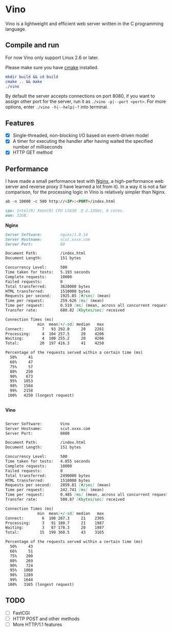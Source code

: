 # Vino

Vino is a lightweight and efficient web server written in the C programming language.

## Compile and run

For now Vino only support Linux 2.6 or later.

Please make sure you have [cmake](https://cmake.org) installed.

```cmake
mkdir build && cd build
cmake .. && make
./vino
```

By default the server accepts connections on port 8080, if you want to assign other port for the server, run it as `./vino -p|--port <port>`. For more options,  enter `./vino -h|--help|-?` into terminal.

## Features

- [x] Single-threaded, non-blocking I/O based on event-driven model
- [x] A timer for executing the handler after having waited the specified number of milliseconds
- [x] HTTP GET method

## Performance 

I have made a small performance test with [Nginx](https://nginx.org/en/), a high-performance web server and reverse proxy (I have learned a lot from it). In a way it is not a fair comparison, for the processing logic in Vino is relatively simpler than Nginx.

```markdown
ab -n 10000 -c 500 http://<IP>:<PORT>/index.html
```

```markdown
cpu: Intel(R) Xeon(R) CPU L5630  @ 2.13GHz, 8 cores.
mem: 32GB.
```

**Nginx**

```markdown
Server Software:        nginx/1.0.14
Server Hostname:        scut.xxxx.com
Server Port:            80

Document Path:          /index.html
Document Length:        151 bytes

Concurrency Level:      500
Time taken for tests:   5.193 seconds
Complete requests:      10000
Failed requests:        0
Total transferred:      3620000 bytes
HTML transferred:       1510000 bytes
Requests per second:    1925.85 [#/sec] (mean)
Time per request:       259.626 [ms] (mean)
Time per request:       0.519 [ms] (mean, across all concurrent requests)
Transfer rate:          680.82 [Kbytes/sec] received

Connection Times (ms)
              min  mean[+/-sd] median   max
Connect:        7   93 292.0     20    2281
Processing:     4  104 257.5     20    4206
Waiting:        4  100 255.2     20    4206
Total:         20  197 416.3     41    4250

Percentage of the requests served within a certain time (ms)
  50%     41
  66%     47
  75%     57
  80%    250
  90%    673
  95%   1053
  98%   1504
  99%   2158
 100%   4250 (longest request)
 
```

**Vino**

```markdown

Server Software:        Vino
Server Hostname:        scut.xxxx.com
Server Port:            8080

Document Path:          /index.html
Document Length:        151 bytes

Concurrency Level:      500
Time taken for tests:   4.855 seconds
Complete requests:      10000
Failed requests:        0
Total transferred:      2490000 bytes
HTML transferred:       1510000 bytes
Requests per second:    2059.81 [#/sec] (mean)
Time per request:       242.741 [ms] (mean)
Time per request:       0.485 [ms] (mean, across all concurrent requests)
Transfer rate:          500.87 [Kbytes/sec] received

Connection Times (ms)
              min  mean[+/-sd] median   max
Connect:        6  108 287.3     21    2305
Processing:     3   91 180.7     21    1987
Waiting:        3   87 178.3     20    1987
Total:         15  199 360.5     43    3165

Percentage of the requests served within a certain time (ms)
  50%     43
  66%     51
  75%    200
  80%    269
  90%    724
  95%   1060
  98%   1289
  99%   1644
 100%   3165 (longest request)

```
## TODO

- [ ] FastCGI
- [ ] HTTP POST and other methods
- [ ] More HTTP/1.1 features